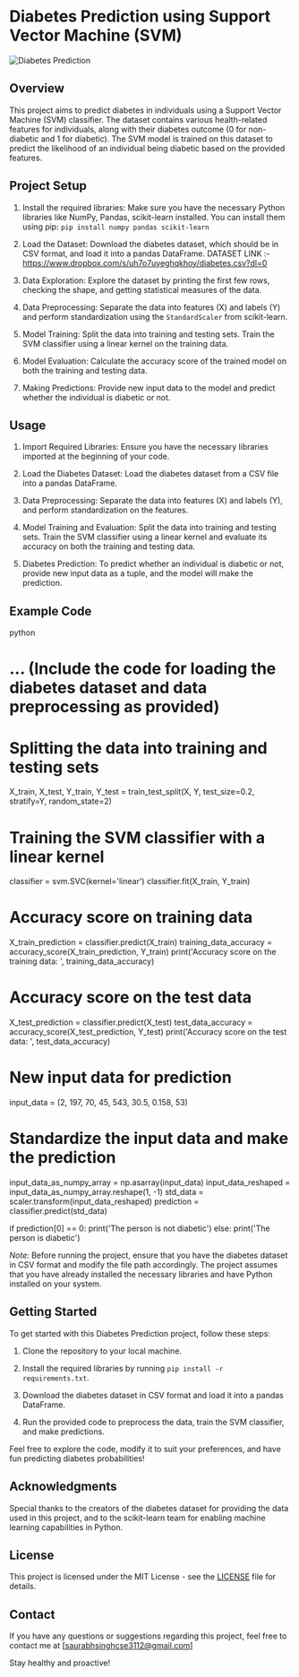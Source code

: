 # Diabetes Prediction using Support Vector Machine (SVM)

![Diabetes Prediction](link-to-image)

## Overview
This project aims to predict diabetes in individuals using a Support Vector Machine (SVM) classifier. The dataset contains various health-related features for individuals, along with their diabetes outcome (0 for non-diabetic and 1 for diabetic). The SVM model is trained on this dataset to predict the likelihood of an individual being diabetic based on the provided features.

## Project Setup
1. Install the required libraries: Make sure you have the necessary Python libraries like NumPy, Pandas, scikit-learn installed. You can install them using pip: `pip install numpy pandas scikit-learn`

2. Load the Dataset: Download the diabetes dataset, which should be in CSV format, and load it into a pandas DataFrame.
   DATASET LINK :- https://www.dropbox.com/s/uh7o7uyeghqkhoy/diabetes.csv?dl=0
3. Data Exploration: Explore the dataset by printing the first few rows, checking the shape, and getting statistical measures of the data.

4. Data Preprocessing: Separate the data into features (X) and labels (Y) and perform standardization using the `StandardScaler` from scikit-learn.

5. Model Training: Split the data into training and testing sets. Train the SVM classifier using a linear kernel on the training data.

6. Model Evaluation: Calculate the accuracy score of the trained model on both the training and testing data.

7. Making Predictions: Provide new input data to the model and predict whether the individual is diabetic or not.

## Usage
1. Import Required Libraries: Ensure you have the necessary libraries imported at the beginning of your code.

2. Load the Diabetes Dataset: Load the diabetes dataset from a CSV file into a pandas DataFrame.

3. Data Preprocessing: Separate the data into features (X) and labels (Y), and perform standardization on the features.

4. Model Training and Evaluation: Split the data into training and testing sets. Train the SVM classifier using a linear kernel and evaluate its accuracy on both the training and testing data.

5. Diabetes Prediction: To predict whether an individual is diabetic or not, provide new input data as a tuple, and the model will make the prediction.

## Example Code
python
# ... (Include the code for loading the diabetes dataset and data preprocessing as provided)

# Splitting the data into training and testing sets
X_train, X_test, Y_train, Y_test = train_test_split(X, Y, test_size=0.2, stratify=Y, random_state=2)

# Training the SVM classifier with a linear kernel
classifier = svm.SVC(kernel='linear')
classifier.fit(X_train, Y_train)

# Accuracy score on training data
X_train_prediction = classifier.predict(X_train)
training_data_accuracy = accuracy_score(X_train_prediction, Y_train)
print('Accuracy score on the training data: ', training_data_accuracy)

# Accuracy score on the test data
X_test_prediction = classifier.predict(X_test)
test_data_accuracy = accuracy_score(X_test_prediction, Y_test)
print('Accuracy score on the test data: ', test_data_accuracy)

# New input data for prediction
input_data = (2, 197, 70, 45, 543, 30.5, 0.158, 53)

# Standardize the input data and make the prediction
input_data_as_numpy_array = np.asarray(input_data)
input_data_reshaped = input_data_as_numpy_array.reshape(1, -1)
std_data = scaler.transform(input_data_reshaped)
prediction = classifier.predict(std_data)

if prediction[0] == 0:
    print('The person is not diabetic')
else:
    print('The person is diabetic')


*Note:* Before running the project, ensure that you have the diabetes dataset in CSV format and modify the file path accordingly. The project assumes that you have already installed the necessary libraries and have Python installed on your system.

## Getting Started
To get started with this Diabetes Prediction project, follow these steps:

1. Clone the repository to your local machine.

2. Install the required libraries by running `pip install -r requirements.txt`.

3. Download the diabetes dataset in CSV format and load it into a pandas DataFrame.

4. Run the provided code to preprocess the data, train the SVM classifier, and make predictions.

Feel free to explore the code, modify it to suit your preferences, and have fun predicting diabetes probabilities!

## Acknowledgments
Special thanks to the creators of the diabetes dataset for providing the data used in this project, and to the scikit-learn team for enabling machine learning capabilities in Python.

## License
This project is licensed under the MIT License - see the [LICENSE](LICENSE) file for details.

## Contact
If you have any questions or suggestions regarding this project, feel free to contact me at [saurabhsinghcse3112@gmail.com]

Stay healthy and proactive! 
